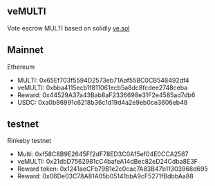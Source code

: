 ## veMULTI 

Vote escrow MULTI based on solidly [ve.sol](https://github.com/solidlyexchange/solidly/blob/master/contracts/ve.sol)

## Mainnet
Ethereum
- MULTI: 0x65Ef703f5594D2573eb71Aaf55BC0CB548492df4
- veMULTI: 0xbba4115ecb1f811061ecb5a8dc8fcdee2748ceba
- Reward: 0x44529A37a43Bab8aF2336698e31F2e4585ad7db6
- USDC: 0xa0b86991c6218b36c1d19d4a2e9eb0ce3606eb48

## testnet
Rinkeby testnet
- Multi: 0xf58C8B9E2645Ff2dF78ED3C0A15ef04E0CCA2567
- veMULTI: 0x21dbD7562981cC4bafeA14dBec82eD24Cdba8E3F
- Reward token: 0x1241aeCFb79B1e2c0cac7A83B47b11303968d695
- Reward: 0x06De03C78A81A05b05141bbA9cF5271fBdbbAa88

